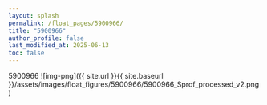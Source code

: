 ```yaml
---
layout: splash
permalink: /float_pages/5900966/
title: "5900966"
author_profile: false
last_modified_at: 2025-06-13
toc: false
---
```

 
5900966
![img-png]({{ site.url }}{{ site.baseurl }}/assets/images/float_figures/5900966/5900966_Sprof_processed_v2.png)